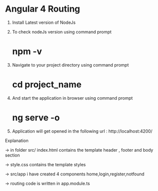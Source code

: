 # Angular 4 Routing

1. Install Latest version of NodeJs
2. To check nodeJs version using command prompt 

     # npm -v

3. Navigate to your project directory using command prompt   

   # cd project_name
   
4. And start the application in browser using command prompt   

   # ng serve -o
   
   
5. Application will get opened in the following url :  http://localhost:4200/


Explanation

-> in folder src/   index.html contains the template header , footer and body section

-> style.css contains the template styles

-> src/app   i have created 4 components home,login,register,notfound

-> routing code is written in app.module.ts

